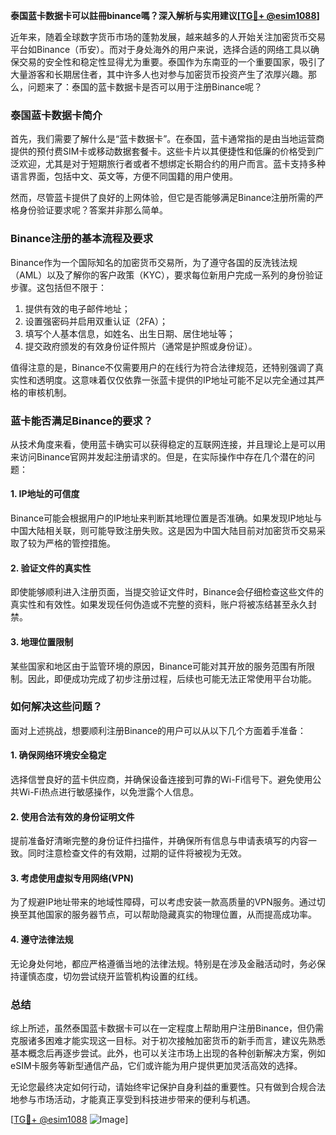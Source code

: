 **泰国蓝卡数据卡可以註冊binance嗎？深入解析与实用建议[[TG💪+ @esim1088](https://t.me/s/esim1088)]**

近年来，随着全球数字货币市场的蓬勃发展，越来越多的人开始关注加密货币交易平台如Binance（币安）。而对于身处海外的用户来说，选择合适的网络工具以确保交易的安全性和稳定性显得尤为重要。泰国作为东南亚的一个重要国家，吸引了大量游客和长期居住者，其中许多人也对参与加密货币投资产生了浓厚兴趣。那么，问题来了：泰国的蓝卡数据卡是否可以用于注册Binance呢？

### 泰国蓝卡数据卡简介

首先，我们需要了解什么是“蓝卡数据卡”。在泰国，蓝卡通常指的是由当地运营商提供的预付费SIM卡或移动数据套餐卡。这些卡片以其便捷性和低廉的价格受到广泛欢迎，尤其是对于短期旅行者或者不想绑定长期合约的用户而言。蓝卡支持多种语言界面，包括中文、英文等，方便不同国籍的用户使用。

然而，尽管蓝卡提供了良好的上网体验，但它是否能够满足Binance注册所需的严格身份验证要求呢？答案并非那么简单。

### Binance注册的基本流程及要求

Binance作为一个国际知名的加密货币交易所，为了遵守各国的反洗钱法规（AML）以及了解你的客户政策（KYC），要求每位新用户完成一系列的身份验证步骤。这包括但不限于：

1. 提供有效的电子邮件地址；
2. 设置强密码并启用双重认证（2FA）；
3. 填写个人基本信息，如姓名、出生日期、居住地址等；
4. 提交政府颁发的有效身份证件照片（通常是护照或身份证）。

值得注意的是，Binance不仅需要用户的在线行为符合法律规范，还特别强调了真实性和透明度。这意味着仅仅依靠一张蓝卡提供的IP地址可能不足以完全通过其严格的审核机制。

### 蓝卡能否满足Binance的要求？

从技术角度来看，使用蓝卡确实可以获得稳定的互联网连接，并且理论上是可以用来访问Binance官网并发起注册请求的。但是，在实际操作中存在几个潜在的问题：

#### 1. IP地址的可信度
Binance可能会根据用户的IP地址来判断其地理位置是否准确。如果发现IP地址与中国大陆相关联，则可能导致注册失败。这是因为中国大陆目前对加密货币交易采取了较为严格的管控措施。

#### 2. 验证文件的真实性
即使能够顺利进入注册页面，当提交验证文件时，Binance会仔细检查这些文件的真实性和有效性。如果发现任何伪造或不完整的资料，账户将被冻结甚至永久封禁。

#### 3. 地理位置限制
某些国家和地区由于监管环境的原因，Binance可能对其开放的服务范围有所限制。因此，即便成功完成了初步注册过程，后续也可能无法正常使用平台功能。

### 如何解决这些问题？

面对上述挑战，想要顺利注册Binance的用户可以从以下几个方面着手准备：

#### 1. 确保网络环境安全稳定
选择信誉良好的蓝卡供应商，并确保设备连接到可靠的Wi-Fi信号下。避免使用公共Wi-Fi热点进行敏感操作，以免泄露个人信息。

#### 2. 使用合法有效的身份证明文件
提前准备好清晰完整的身份证件扫描件，并确保所有信息与申请表填写的内容一致。同时注意检查文件的有效期，过期的证件将被视为无效。

#### 3. 考虑使用虚拟专用网络(VPN)
为了规避IP地址带来的地域性障碍，可以考虑安装一款高质量的VPN服务。通过切换至其他国家的服务器节点，可以帮助隐藏真实的物理位置，从而提高成功率。

#### 4. 遵守法律法规
无论身处何地，都应严格遵循当地的法律法规。特别是在涉及金融活动时，务必保持谨慎态度，切勿尝试绕开监管机构设置的红线。

### 总结

综上所述，虽然泰国蓝卡数据卡可以在一定程度上帮助用户注册Binance，但仍需克服诸多困难才能实现这一目标。对于初次接触加密货币的新手而言，建议先熟悉基本概念后再逐步尝试。此外，也可以关注市场上出现的各种创新解决方案，例如eSIM卡服务等新型通信产品，它们或许能为用户提供更加灵活高效的选择。

无论您最终决定如何行动，请始终牢记保护自身利益的重要性。只有做到合规合法地参与市场活动，才能真正享受到科技进步带来的便利与机遇。

[[TG💪+ @esim1088](https://t.me/s/esim1088) ![Image](https://i.postimg.cc/4NQfJmqS/Snipaste-2025-05-13-00-14-12.png)]